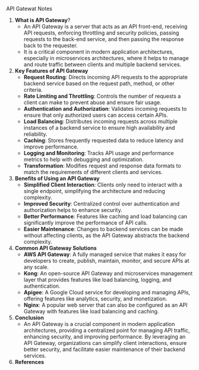 API Gatewat Notes

1. **What is API Gateway**?
   - An API Gateway is a server that acts as an API front-end, receiving API requests, enforcing throttling and security policies, passing requests to the back-end service, and then passing the response back to the requester.
   - It is a critical component in modern application architectures, especially in microservices architectures, where it helps to manage and route traffic between clients and multiple backend services.
2. **Key Features of API Gateway**
    - **Request Routing**: Directs incoming API requests to the appropriate backend service based on the request path, method, or other criteria.
    - **Rate Limiting and Throttling**: Controls the number of requests a client can make to prevent abuse and ensure fair usage.
    - **Authentication and Authorization**: Validates incoming requests to ensure that only authorized users can access certain APIs.
    - **Load Balancing**: Distributes incoming requests across multiple instances of a backend service to ensure high availability and reliability.
    - **Caching**: Stores frequently requested data to reduce latency and improve performance.
    - **Logging and Monitoring**: Tracks API usage and performance metrics to help with debugging and optimization.
    - **Transformation**: Modifies request and response data formats to match the requirements of different clients and services.
3. **Benefits of Using an API Gateway**
    - **Simplified Client Interaction**: Clients only need to interact with a single endpoint, simplifying the architecture and reducing complexity.
    - **Improved Security**: Centralized control over authentication and authorization helps to enhance security.
    - **Better Performance**: Features like caching and load balancing can significantly improve the performance of API calls.
    - **Easier Maintenance**: Changes to backend services can be made without affecting clients, as the API Gateway abstracts the backend complexity.
4. **Common API Gateway Solutions**
    - **AWS API Gateway**: A fully managed service that makes it easy for developers to create, publish, maintain, monitor, and secure APIs at any scale.
    - **Kong**: An open-source API Gateway and microservices management layer that provides features like load balancing, logging, and authentication.
    - **Apigee**: A Google Cloud service for developing and managing APIs, offering features like analytics, security, and monetization.
    - **Nginx**: A popular web server that can also be configured as an API Gateway with features like load balancing and caching.
5. **Conclusion**
    - An API Gateway is a crucial component in modern application architectures, providing a centralized point for managing API traffic, enhancing security, and improving performance. By leveraging an API Gateway, organizations can simplify client interactions, ensure better security, and facilitate easier maintenance of their backend services.  
6. **References**
